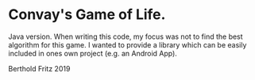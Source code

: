 Convay's Game of Life.
======================

Java version. When writing this code, my focus was not to find the best algorithm for this game. 
I wanted to provide a library which can be  easily included in ones own project (e.g. an Android App).

Berthold Fritz 2019

